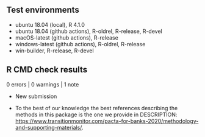 ## Test environments

* ubuntu 18.04 (local), R 4.1.0
* ubuntu 18.04 (github actions), R-oldrel, R-release, R-devel
* macOS-latest (github actions), R-release
* windows-latest (github actions), R-oldrel, R-release
* win-builder, R-release, R-devel

## R CMD check results

0 errors | 0 warnings | 1 note

* New submission

* To the best of our knowledge the best references describing the methods in
this package is the one we provide in DESCRIPTION:
<https://www.transitionmonitor.com/pacta-for-banks-2020/methodology-and-supporting-materials/>.
